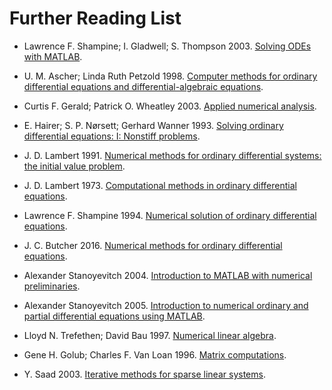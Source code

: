 # Further Reading List

- Lawrence F. Shampine; I. Gladwell; S. Thompson 2003.
    [Solving ODEs with MATLAB](http://lists.lib.mmu.ac.uk/items/BB9F9D75-5660-85EB-EC31-57BAAC4472F1.html). 
     

- U. M. Ascher; Linda Ruth Petzold 1998. 
    [Computer methods for ordinary differential equations and differential-algebraic equations](http://lists.lib.mmu.ac.uk/items/5215755C-E1F4-7538-8242-DFA7D79DD290.html).
      

- Curtis F. Gerald; Patrick O. Wheatley 2003.
    [Applied numerical analysis](http://lists.lib.mmu.ac.uk/items/ACBCEEDC-D745-803B-BABA-FBCA23DCBB7E.html).
     

- E. Hairer; S. P. Nørsett; Gerhard Wanner 1993. 
    [Solving ordinary differential equations: I: Nonstiff problems](http://lists.lib.mmu.ac.uk/items/035D6341-BFFD-9E64-BB61-52CBD63D22F6.html).
     

- J. D. Lambert 1991. 
    [Numerical methods for ordinary differential systems: the initial value problem](http://lists.lib.mmu.ac.uk/items/C6447A95-6B23-F10C-4ABC-5CCB893C055E.html).
     

- J. D. Lambert 1973.
    [Computational methods in ordinary differential equations](http://lists.lib.mmu.ac.uk/items/50BD3A49-B5D1-E5C5-B215-FB857480B50E.html).
      

- Lawrence F. Shampine 1994.
    [Numerical solution of ordinary differential equations](http://lists.lib.mmu.ac.uk/items/BCF69C5A-D511-ADFF-7C4C-68BB3587E632.html).
      

- J. C. Butcher 2016.
    [Numerical methods for ordinary differential equations](http://lists.lib.mmu.ac.uk/items/E77686BB-E729-5CBC-41B7-459E4F8E320A.html).
     

- Alexander Stanoyevitch 2004.
    [Introduction to MATLAB with numerical preliminaries](http://lists.lib.mmu.ac.uk/items/3E9B602B-A8A6-32C7-A711-A5F5CE464A67.html).
      

- Alexander Stanoyevitch 2005.
    [Introduction to numerical ordinary and partial differential equations using MATLAB](http://lists.lib.mmu.ac.uk/items/060E8F95-73A8-FDF6-02CD-ECF3E836E9EA.html).
     

- Lloyd N. Trefethen; David Bau 1997. 
    [Numerical linear algebra](http://lists.lib.mmu.ac.uk/items/38100426-681F-594F-B489-224ED5D0CCBE.html).
          

- Gene H. Golub; Charles F. Van Loan 1996.
    [Matrix computations](http://lists.lib.mmu.ac.uk/items/1141E99E-3C33-723E-E4FC-5DC801ECA523.html).
     

- Y. Saad 2003.
    [Iterative methods for sparse linear systems](http://lists.lib.mmu.ac.uk/items/948FE7AB-D83A-8273-C64A-EA10D8CC2725.html).
      